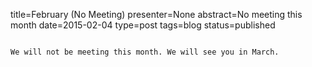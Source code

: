 title=February (No Meeting)
presenter=None
abstract=No meeting this month
date=2015-02-04
type=post
tags=blog
status=published
~~~~~~

We will not be meeting this month. We will see you in March.
